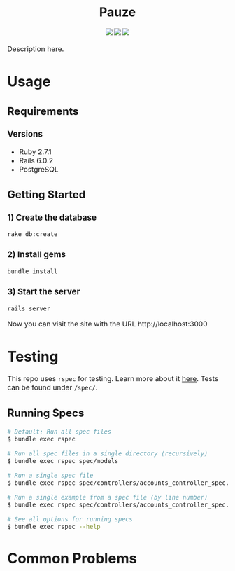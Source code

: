 <h1 align="center">
  Pauze
</h1>

<div align="center">
  <h4>
    <a href="https://github.com/Team-Chicken-Nuggets/fydp-backend/commits/main"><img src="https://img.shields.io/github/last-commit/Team-Chicken-Nuggets/fydp-backend"/></a>
    <a href="https://github.com/Team-Chicken-Nuggets/fydp-backend/issues"><img src="https://img.shields.io/github/issues-raw/Team-Chicken-Nuggets/fydp-backend"/></a>
    <a href="https://github.com/Team-Chicken-Nuggets/fydp-backend/pulls"><img src="https://img.shields.io/github/issues-pr/Team-Chicken-Nuggets/fydp-backend"/></a>
</div>
<p><font size="3">
Description here.</p>

# Usage

## Requirements

### Versions
- Ruby 2.7.1
- Rails 6.0.2
- PostgreSQL

## Getting Started

### 1) Create the database

```bash
rake db:create
```

### 2) Install gems

```bash
bundle install
```

### 3) Start the server

```bash
rails server
```
Now you can visit the site with the URL http://localhost:3000

# Testing

This repo uses `rspec` for testing. Learn more about it <a href="https://rspec.info/">here</a>. Tests can be found under `/spec/`. 

## Running Specs

```sh
# Default: Run all spec files
$ bundle exec rspec

# Run all spec files in a single directory (recursively)
$ bundle exec rspec spec/models

# Run a single spec file
$ bundle exec rspec spec/controllers/accounts_controller_spec.rb

# Run a single example from a spec file (by line number)
$ bundle exec rspec spec/controllers/accounts_controller_spec.rb:8

# See all options for running specs
$ bundle exec rspec --help
```

# Common Problems

